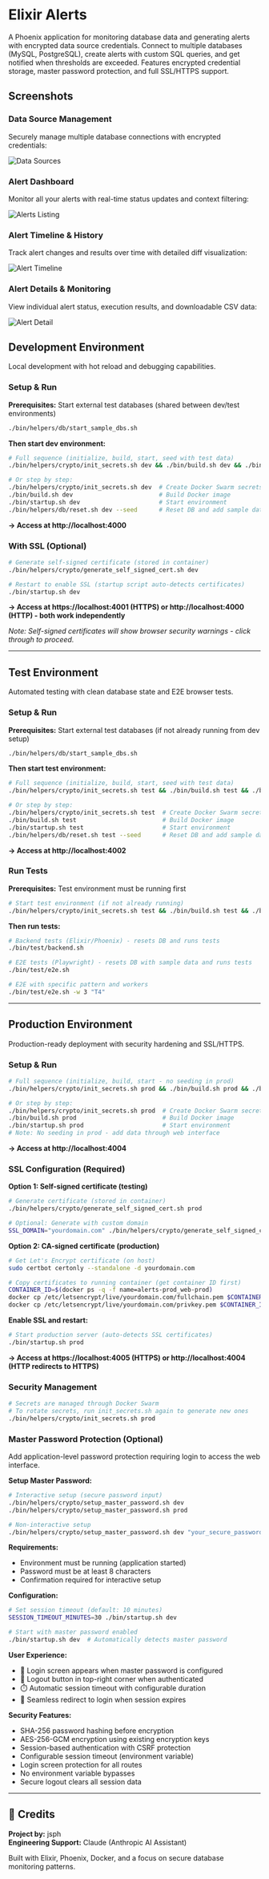 # Elixir Alerts

A Phoenix application for monitoring database data and generating alerts with encrypted data source credentials. Connect to multiple databases (MySQL, PostgreSQL), create alerts with custom SQL queries, and get notified when thresholds are exceeded. Features encrypted credential storage, master password protection, and full SSL/HTTPS support.

## Screenshots

### Data Source Management
Securely manage multiple database connections with encrypted credentials:

![Data Sources](screenshots/data-sources.png)

### Alert Dashboard
Monitor all your alerts with real-time status updates and context filtering:

![Alerts Listing](screenshots/alerts-listing.png)

### Alert Timeline & History
Track alert changes and results over time with detailed diff visualization:

![Alert Timeline](screenshots/alert-diff-story.png)

### Alert Details & Monitoring
View individual alert status, execution results, and downloadable CSV data:

![Alert Detail](screenshots/alert-detail.png)

## Development Environment

Local development with hot reload and debugging capabilities.

### Setup & Run

**Prerequisites:** Start external test databases (shared between dev/test environments)
```bash
./bin/helpers/db/start_sample_dbs.sh
```

**Then start dev environment:**
```bash
# Full sequence (initialize, build, start, seed with test data)
./bin/helpers/crypto/init_secrets.sh dev && ./bin/build.sh dev && ./bin/startup.sh dev && sleep 20 && ./bin/helpers/db/reset.sh dev --seed

# Or step by step:
./bin/helpers/crypto/init_secrets.sh dev  # Create Docker Swarm secrets
./bin/build.sh dev                        # Build Docker image
./bin/startup.sh dev                      # Start environment
./bin/helpers/db/reset.sh dev --seed      # Reset DB and add sample data
```
**→ Access at http://localhost:4000**

### With SSL (Optional)
```bash
# Generate self-signed certificate (stored in container)
./bin/helpers/crypto/generate_self_signed_cert.sh dev

# Restart to enable SSL (startup script auto-detects certificates)
./bin/startup.sh dev
```
**→ Access at https://localhost:4001 (HTTPS) or http://localhost:4000 (HTTP) - both work independently**

*Note: Self-signed certificates will show browser security warnings - click through to proceed.*

---

## Test Environment

Automated testing with clean database state and E2E browser tests.

### Setup & Run

**Prerequisites:** Start external test databases (if not already running from dev setup)
```bash
./bin/helpers/db/start_sample_dbs.sh
```

**Then start test environment:**
```bash
# Full sequence (initialize, build, start, seed with test data)
./bin/helpers/crypto/init_secrets.sh test && ./bin/build.sh test && ./bin/startup.sh test && sleep 20 && ./bin/helpers/db/reset.sh test --seed

# Or step by step:
./bin/helpers/crypto/init_secrets.sh test  # Create Docker Swarm secrets
./bin/build.sh test                        # Build Docker image  
./bin/startup.sh test                      # Start environment
./bin/helpers/db/reset.sh test --seed      # Reset DB and add sample data
```
**→ Access at http://localhost:4002**

### Run Tests

**Prerequisites:** Test environment must be running first
```bash
# Start test environment (if not already running)
./bin/helpers/crypto/init_secrets.sh test && ./bin/build.sh test && ./bin/startup.sh test
```

**Then run tests:**
```bash
# Backend tests (Elixir/Phoenix) - resets DB and runs tests
./bin/test/backend.sh

# E2E tests (Playwright) - resets DB with sample data and runs tests
./bin/test/e2e.sh

# E2E with specific pattern and workers
./bin/test/e2e.sh -w 3 "T4"
```

---

## Production Environment

Production-ready deployment with security hardening and SSL/HTTPS.

### Setup & Run
```bash
# Full sequence (initialize, build, start - no seeding in prod)
./bin/helpers/crypto/init_secrets.sh prod && ./bin/build.sh prod && ./bin/startup.sh prod

# Or step by step:
./bin/helpers/crypto/init_secrets.sh prod  # Create Docker Swarm secrets
./bin/build.sh prod                        # Build Docker image
./bin/startup.sh prod                      # Start environment
# Note: No seeding in prod - add data through web interface
```
**→ Access at http://localhost:4004**

### SSL Configuration (Required)

**Option 1: Self-signed certificate (testing)**
```bash
# Generate certificate (stored in container)
./bin/helpers/crypto/generate_self_signed_cert.sh prod

# Optional: Generate with custom domain
SSL_DOMAIN="yourdomain.com" ./bin/helpers/crypto/generate_self_signed_cert.sh prod
```

**Option 2: CA-signed certificate (production)**
```bash
# Get Let's Encrypt certificate (on host)
sudo certbot certonly --standalone -d yourdomain.com

# Copy certificates to running container (get container ID first)
CONTAINER_ID=$(docker ps -q -f name=alerts-prod_web-prod)
docker cp /etc/letsencrypt/live/yourdomain.com/fullchain.pem $CONTAINER_ID:/app/priv/ssl/prod/cert.pem
docker cp /etc/letsencrypt/live/yourdomain.com/privkey.pem $CONTAINER_ID:/app/priv/ssl/prod/key.pem
```

**Enable SSL and restart:**
```bash
# Start production server (auto-detects SSL certificates)
./bin/startup.sh prod
```
**→ Access at https://localhost:4005 (HTTPS) or http://localhost:4004 (HTTP redirects to HTTPS)**

### Security Management
```bash
# Secrets are managed through Docker Swarm
# To rotate secrets, run init_secrets.sh again to generate new ones
./bin/helpers/crypto/init_secrets.sh prod
```

### Master Password Protection (Optional)

Add application-level password protection requiring login to access the web interface.

**Setup Master Password:**
```bash
# Interactive setup (secure password input)
./bin/helpers/crypto/setup_master_password.sh dev
./bin/helpers/crypto/setup_master_password.sh prod

# Non-interactive setup
./bin/helpers/crypto/setup_master_password.sh dev "your_secure_password"
```

**Requirements:**
- Environment must be running (application started)
- Password must be at least 8 characters
- Confirmation required for interactive setup

**Configuration:**
```bash
# Set session timeout (default: 10 minutes)
SESSION_TIMEOUT_MINUTES=30 ./bin/startup.sh dev

# Start with master password enabled
./bin/startup.sh dev  # Automatically detects master password
```

**User Experience:**
- 🔐 Login screen appears when master password is configured
- 🚪 Logout button in top-right corner when authenticated
- ⏱️ Automatic session timeout with configurable duration
- 🔄 Seamless redirect to login when session expires

**Security Features:**
- SHA-256 password hashing before encryption
- AES-256-GCM encryption using existing encryption keys
- Session-based authentication with CSRF protection
- Configurable session timeout (environment variable)
- Login screen protection for all routes
- No environment variable bypasses
- Secure logout clears all session data

---

## 👥 Credits

**Project by:** jsph  
**Engineering Support:** Claude (Anthropic AI Assistant)

Built with Elixir, Phoenix, Docker, and a focus on secure database monitoring patterns.

